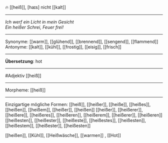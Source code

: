 🔥 [[heiß]], [haɪs]
nicht [[kalt]]

---
*Ich werf ein Licht in mein Gesicht*  
*Ein heißer Schrei, Feuer frei!*  

---
Synonyme: [[warm]], [[glühend]], [[brennend]], [[sengend]], [[flammend]]
Antonyme: [[kalt]], [[kühl]], [[frostig]], [[eisig]], [[frisch]]

---
**Übersetzung**:
hot

---
#Adjektiv [[heiß]]

---
Morpheme:
[[heiß]]

---


Einzigartige mögliche Formen: 
[[heiß]], [[heißer]], [[heiße]], [[heißes]], [[heißen]], [[heißem]], [[heißer]], [[heißen]]
[[heißer]], [[heißerer]], [[heißere]], [[heißeres]], [[heißeren]], [[heißerem]], [[heißerer]], [[heißeren]]
[[heißesten]], [[heißester]], [[heißeste]], [[heißestes]], [[heißesten]], [[heißestem]], [[heißester]], [[heißesten]]

[[heißen]], [[Kühl]], [[Heißwäsche]], [[warmen]]
, [[Hot]]